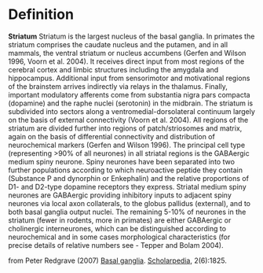 Definition
==========
**Striatum**
Striatum is the largest nucleus of the basal ganglia. In primates the striatum comprises the caudate nucleus and the putamen, and in all mammals, the ventral striatum or nucleus accumbens (Gerfen and Wilson 1996, Voorn et al. 2004). It receives direct input from most regions of the cerebral cortex and limbic structures including the amygdala and hippocampus. Additional input from sensorimotor and motivational regions of the brainstem arrives indirectly via relays in the thalamus. Finally, important modulatory afferents come from substantia nigra pars compacta (dopamine) and the raphe nuclei (serotonin) in the midbrain. The striatum is subdivided into sectors along a ventromedial-dorsolateral continuum largely on the basis of external connectivity (Voorn et al. 2004). All regions of the striatum are divided further into regions of patch/striosomes and matrix, again on the basis of differential connectivity and distribution of neurochemical markers (Gerfen and Wilson 1996). The principal cell type (representing >90% of all neurones) in all striatal regions is the GABAergic medium spiny neurone. Spiny neurones have been separated into two further populations according to which neuroactive peptide they contain (Substance P and dynorphin or Enkephalin) and the relative proportions of D1- and D2-type dopamine receptors they express. Striatal medium spiny neurones are GABAergic providing inhibitory inputs to adjacent spiny neurones via local axon collaterals, to the globus pallidus (external), and to both basal ganglia output nuclei. The remaining 5-10% of neurones in the striatum (fewer in rodents, more in primates) are either GABAergic or cholinergic interneurones, which can be distinguished according to neurochemical and in some cases morphological characteristics (for precise details of relative numbers see - Tepper and Bolam 2004).

from Peter Redgrave (2007) <a href="http://www.scholarpedia.org/article/Basal_ganglia">Basal ganglia</a>. <a href="http://www.scholarpedia.org/">Scholarpedia</a>, 2(6):1825.
